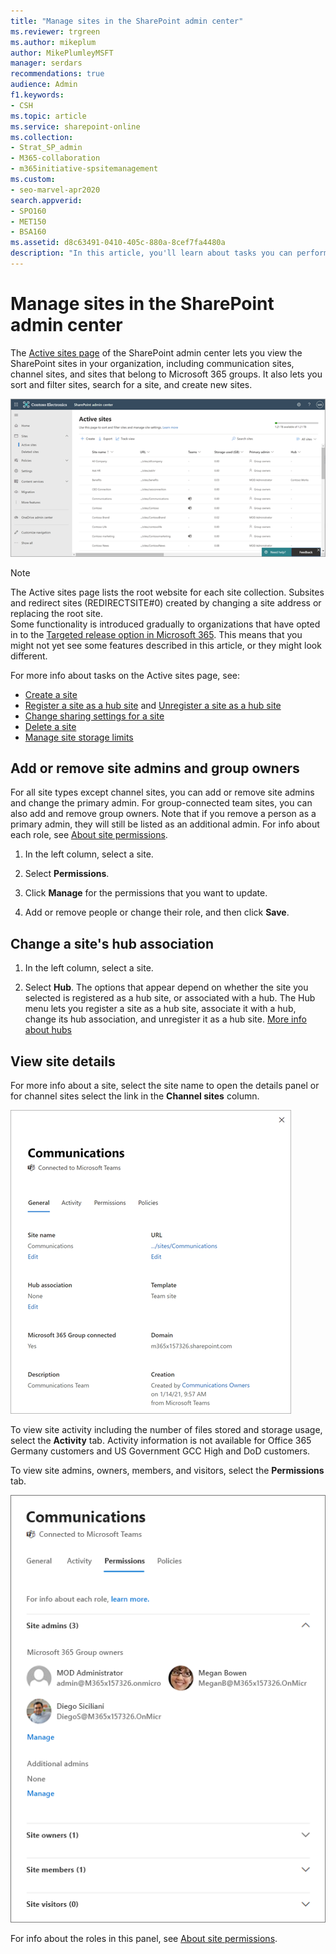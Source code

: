```yaml
---
title: "Manage sites in the SharePoint admin center"
ms.reviewer: trgreen
ms.author: mikeplum
author: MikePlumleyMSFT
manager: serdars
recommendations: true
audience: Admin
f1.keywords:
- CSH
ms.topic: article
ms.service: sharepoint-online
ms.collection:  
- Strat_SP_admin
- M365-collaboration
- m365initiative-spsitemanagement
ms.custom:
- seo-marvel-apr2020
search.appverid:
- SPO160
- MET150
- BSA160
ms.assetid: d8c63491-0410-405c-880a-8cef7fa4480a
description: "In this article, you'll learn about tasks you can perform on the Active sites page of the SharePoint admin center."
---
```


# Manage sites in the SharePoint admin center

The [Active sites page](https://admin.microsoft.com/sharepoint?page=siteManagement&modern=true) of the SharePoint admin center lets you view the SharePoint sites in your organization, including communication sites, channel sites, and sites that belong to Microsoft 365 groups. It also lets you sort and filter sites, search for a site, and create new sites.
  
![Active sites page](media/active-sites-page.png)
  
> [!NOTE]
> The Active sites page lists the root website for each site collection. Subsites and redirect sites (REDIRECTSITE#0) created by changing a site address or replacing the root site. <br>Some functionality is introduced gradually to organizations that have opted in to the [Targeted release option in Microsoft 365](/office365/admin/manage/release-options-in-office-365). This means that you might not yet see some features described in this article, or they might look different. 

For more info about tasks on the Active sites page, see:

- [Create a site](create-site-collection.md)
- [Register a site as a hub site](create-hub-site.md) and [Unregister a site as a hub site](remove-hub-site.md)
- [Change sharing settings for a site](change-external-sharing-site.md)  
- [Delete a site](delete-site-collection.md)
- [Manage site storage limits](manage-site-collection-storage-limits.md)


## Add or remove site admins and group owners
<a name="addremoveadmins"> </a>

For all site types except channel sites, you can add or remove site admins and change the primary admin. For group-connected team sites, you can also add and remove group owners. Note that if you remove a person as a primary admin, they will still be listed as an additional admin. For info about each role, see [About site permissions](site-permissions.md).

1. In the left column, select a site. 
    
2. Select **Permissions**. 

3. Click **Manage** for the permissions that you want to update.

4. Add or remove people or change their role, and then click **Save**.
    
## Change a site's hub association
<a name="hubsite"> </a>
  
1. In the left column, select a site. 
    
2. Select **Hub**. The options that appear depend on whether the site you selected is registered as a hub site, or associated with a hub. The Hub menu lets you register a site as a hub site, associate it with a hub, change its hub association, and unregister it as a hub site. [More info about hubs](planning-hub-sites.md) 

## View site details
<a name="viewsitedetails"> </a>

For more info about a site, select the site name to open the details panel or for channel sites select the link in the **Channel sites** column.
  
![The General tab of the details panel](media/general-tab-details-panel.png)
  
To view site activity including the number of files stored and storage usage, select the **Activity** tab. Activity information is not available for Office 365 Germany customers and US Government GCC High and DoD customers.
  
To view site admins, owners, members, and visitors, select the **Permissions** tab.

![The Permissions tab of the details panel](media/permissions-tab-details-panel.png)
  
For info about the roles in this panel, see [About site permissions](site-permissions.md).


